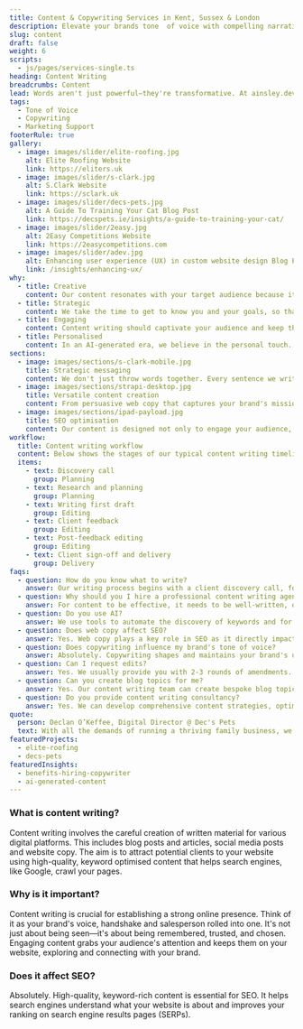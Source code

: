 ```yaml
---
title: Content & Copywriting Services in Kent, Sussex & London
description: Elevate your brands tone  of voice with compelling narratives that drive conversions with professional content writing and proofreading services.
slug: content
draft: false
weight: 6
scripts:
  - js/pages/services-single.ts
heading: Content Writing
breadcrumbs: Content
lead: Words aren't just powerful—they're transformative. At ainsley.dev, we strive to create narratives that captivate, convince, and convert. Our SEO-trained content team craft web copy and blog posts that not only strike a cord with your audience, but help your business climb search rankings.
tags:
  - Tone of Voice
  - Copywriting
  - Marketing Support
footerRule: true
gallery:
  - image: images/slider/elite-roofing.jpg
    alt: Elite Roofing Website
    link: https://eliters.uk
  - image: images/slider/s-clark.jpg
    alt: S.Clark Website
    link: https://sclark.uk
  - image: images/slider/decs-pets.jpg
    alt: A Guide To Training Your Cat Blog Post
    link: https://decspets.ie/insights/a-guide-to-training-your-cat/
  - image: images/slider/2easy.jpg
    alt: 2Easy Competitions Website
    link: https://2easycompetitions.com
  - image: images/slider/adev.jpg
    alt: Enhancing user experience (UX) in custom website design Blog Post
    link: /insights/enhancing-ux/
why:
  - title: Creative
    content: Our content resonates with your target audience because it's infused with your brand's unique essence, turning readers into loyal followers.
  - title: Strategic
    content: We take the time to get to know you and your goals, so that every word we write aligns with your business strategy and audience needs.
  - title: Engaging
    content: Content writing should captivate your audience and keep them glued to the page. That's why we create content that captures their attention & increases conversion rates.
  - title: Personalised
    content: In an AI-generated era, we believe in the personal touch. Every piece of content is carefully put together by our skilled human writers, ensuring authenticity and connection.
sections:
  - image: images/sections/s-clark-mobile.jpg
    title: Strategic messaging
    content: We don't just throw words together. Every sentence we write is carefully planned around your business goals and your unique brand voice, guiding your audience towards meaningful action and driving real-world results.
  - image: images/sections/strapi-desktop.jpg
    title: Versatile content creation
    content: From persuasive web copy that captures your brand's mission, to informative blog posts that position you as an industry thought leader, our content portfolio is as diverse as your needs. We also offer expert proofreading services and social media content that sparks conversations.
  - image: images/sections/ipad-payload.jpg
    title: SEO optimisation
    content: Our content is designed not only to engage your audience, but to also rank highly on search engines. We weave in relevant keywords and SEO best practices to your content pieces, answering user intent and ultimately driving organic traffic to your website.
workflow:
  title: Content writing workflow
  content: Below shows the stages of our typical content writing timeline.
  items:
    - text: Discovery call
      group: Planning
    - text: Research and planning
      group: Planning
    - text: Writing first draft
      group: Editing
    - text: Client feedback
      group: Editing
    - text: Post-feedback editing
      group: Editing
    - text: Client sign-off and delivery
      group: Delivery
faqs:
  - question: How do you know what to write?
    answer: Our writing process begins with a client discovery call, followed by thorough keyword research and collaborative content planning. We discover what your users are searching for and tailor our content around that.
  - question: Why should you I hire a professional content writing agency?
    answer: For content to be effective, it needs to be well-written, optimised for search engines and updated regularly. Our clients often don't know where to start with SEO, and may not have the time to post regular content. That's where our agency can step in – we provide a fully-managed service for you, ensuring you're always sharing high-quality, engaging content that drives organic traffic to your site.
  - question: Do you use AI?
    answer: We use tools to automate the discovery of keywords and for research purposes, but all of our content is hand-written by us.
  - question: Does web copy affect SEO?
    answer: Yes. Web copy plays a key role in SEO as it directly impacts your ranking on search engine results pages (SERPs).
  - question: Does copywriting influence my brand's tone of voice?
    answer: Absolutely. Copywriting shapes and maintains your brand's unique tone of voice. It's up to professional copywriters to make sure your content reflects your brand's personality, values, and style, and to ensure consistency across all platforms.
  - question: Can I request edits?
    answer: Yes. We usually provide you with 2-3 rounds of amendments. However, most clients are happy with the first edit!
  - question: Can you create blog topics for me?
    answer: Yes. Our content writing team can create bespoke blog topics tailored to your industry and target audience. We research current trends and relevant keywords to develop engaging and SEO-friendly topics that align with your content strategy.
  - question: Do you provide content writing consultancy?
    answer: Yes. We can develop comprehensive content strategies, optimise your existing content, and provide guidance on best practices that improve your brand's online presence and engagement.
quote:
  person: Declan O’Keffee, Digital Director @ Dec's Pets
  text: With all the demands of running a thriving family business, we didn't have the time to invest in our company blog, so we hired ainsley.dev to help. Our experience with them was top-notch. They created engaging, SEO-friendly content that perfectly matched our brand voice and got our business noticed.
featuredProjects:
  - elite-roofing
  - decs-pets
featuredInsights:
  - benefits-hiring-copywriter
  - ai-generated-content
---
```


### What is content writing?

Content writing involves the careful creation of written material for various digital platforms. This includes blog
posts and articles, social media posts and website copy. The aim is to attract potential clients to your website using
high-quality, keyword optimised content that helps search engines, like Google, crawl your pages.

### Why is it important?

Content writing is crucial for establishing a strong online presence. Think of it as your brand's voice, handshake and
salesperson rolled into one. It's not just about being seen—it's about being remembered, trusted, and chosen. Engaging
content grabs your audience's attention and keeps them on your website, exploring and connecting with your brand.

### Does it affect SEO?

Absolutely. High-quality, keyword-rich content is essential for SEO. It helps search engines understand what your
website is about and improves your ranking on search engine results pages (SERPs).

